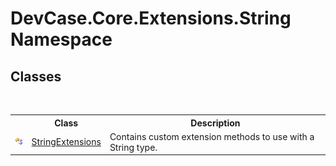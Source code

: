 # DevCase.Core.Extensions.String Namespace
 




## Classes
&nbsp;<table><tr><th></th><th>Class</th><th>Description</th></tr><tr><td>![Public class](media/pubclass.gif "Public class")</td><td><a href="T_DevCase_Core_Extensions_String_StringExtensions">StringExtensions</a></td><td>
Contains custom extension methods to use with a String type.</td></tr></table>&nbsp;

